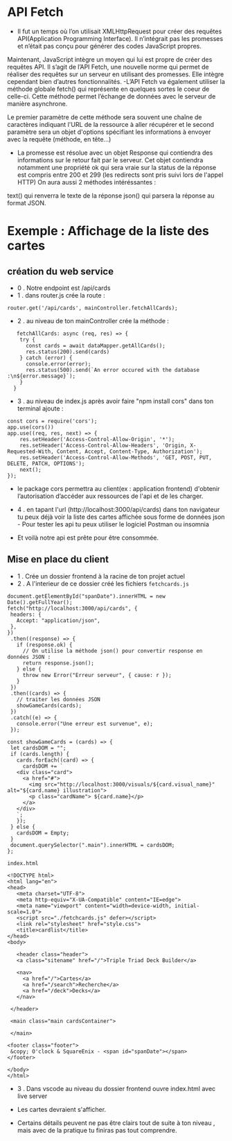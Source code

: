 # API Fetch

- Il fut un temps où l’on utilisait XMLHttpRequest pour créer des requêtes API(Application
 Programming Interface). Il n’intégrait pas les promesses et n’était pas conçu pour générer des codes JavaScript propres.

Maintenant, JavaScript intègre un moyen qui lui est propre de créer des requêtes API. Il s’agit de l’API Fetch, une nouvelle norme qui permet de réaliser des requêtes sur un serveur en utilisant des promesses. Elle intègre cependant bien d’autres fonctionnalités.
-L’API Fetch va également utiliser la méthode globale fetch() qui représente en quelques sortes le coeur de celle-ci. Cette méthode permet l’échange de données avec le serveur de manière asynchrone.

Le premier paramètre de cette méthode sera souvent une chaîne de caractères indiquant l'URL de la ressource à aller récupérer et le second paramètre sera un objet d'options spécifiant les informations à envoyer avec la requête (méthode, en tête...)

- La promesse est résolue avec un objet Response qui contiendra des informations sur le retour fait par le serveur. Cet objet contiendra notamment une propriété ok qui sera vraie sur la status de la réponse est compris entre 200 et 299 (les redirects sont pris suivi lors de l'appel HTTP)
On aura aussi 2 méthodes intéréssantes :

text() qui renverra le texte de la réponse
json() qui parsera la réponse au format JSON.

# Exemple : Affichage de la liste des cartes

## création du web service
- 0 . Notre endpoint est /api/cards
- 1 . dans router.js crée la route :

```
router.get('/api/cards', mainController.fetchAllCards);
```

- 2 . au niveau de ton mainController crée la méthode :

```
   fetchAllCards: async (req, res) => {
    try {
      const cards = await dataMapper.getAllCards();
      res.status(200).send(cards)
    } catch (error) {
      console.error(error);
      res.status(500).send(`An error occured with the database :\n${error.message}`);
    }
  }
```

- 3 . au niveau de index.js  après avoir faire "npm install cors" dans ton terminal ajoute :

```
const cors = require('cors'); 
app.use(cors())
app.use((req, res, next) => {
    res.setHeader('Access-Control-Allow-Origin', '*');
    res.setHeader('Access-Control-Allow-Headers', 'Origin, X-Requested-With, Content, Accept, Content-Type, Authorization');
    res.setHeader('Access-Control-Allow-Methods', 'GET, POST, PUT, DELETE, PATCH, OPTIONS');
    next();
});

```

- le package cors permettra au client(ex : application  frontend) d'obtenir l’autorisation d’accéder aux ressources de l'api et de les charger.

- 4 . en tapant l'url (http://localhost:3000/api/cards) dans ton navigateur tu peux déjà voir la liste des cartes
affichée sous forme de données json - Pour tester les api tu peux utiliser le logiciel Postman ou insomnia
- Et voilà notre api est prête pour être consommée.

## Mise en place du client
- 1 . Crée un dossier frontend à la racine de ton projet actuel
- 2 . A l'interieur de ce dossier créé les fichiers
`fetchcards.js`

 ```
document.getElementById("spanDate").innerHTML = new Date().getFullYear();
fetch("http://localhost:3000/api/cards", {
  headers: {
    Accept: "application/json",
  },
})
  .then((response) => {
    if (response.ok) {
      // On utilise la méthode json() pour convertir response en données JSON :
      return response.json();
    } else {
      throw new Error("Erreur serveur", { cause: r });
    }
  })
  .then((cards) => {
    // traiter les données JSON
    showGameCards(cards);
  })
  .catch((e) => {
    console.error("Une erreur est survenue", e);
  });

const showGameCards = (cards) => {
  let cardsDOM = "";
  if (cards.length) {
    cards.forEach((card) => {
      cardsDOM += `
    <div class="card">
      <a href="#">
        <img src="http://localhost:3000/visuals/${card.visual_name}" alt="${card.name} illustration">
        <p class="cardName"> ${card.name}</p>
      </a>
    </div>
    `;
    });
  } else {
    cardsDOM = Empty;
  }
  document.querySelector(".main").innerHTML = cardsDOM;
};
 ```

`index.html`

 ```
 <!DOCTYPE html>
<html lang="en">
<head>
    <meta charset="UTF-8">
    <meta http-equiv="X-UA-Compatible" content="IE=edge">
    <meta name="viewport" content="width=device-width, initial-scale=1.0">
    <script src="./fetchcards.js" defer></script>
    <link rel="stylesheet" href="style.css">
    <title>cardlist</title>
</head>
<body>
    
    <header class="header">
    <a class="sitename" href="/">Triple Triad Deck Builder</a>

    <nav>
      <a href="/">Cartes</a>
      <a href="/search">Recherche</a>
      <a href="/deck">Decks</a>
    </nav>

  </header>

  <main class="main cardsContainer">
  
  </main>

<footer class="footer">
  &copy; O'clock & SquareEnix - <span id="spanDate"></span>
</footer>

</body>
</html>
 ```

- 3 . Dans vscode au niveau du dossier frontend ouvre index.html avec live server
- Les cartes devraient s'afficher.

- Certains détails peuvent ne pas être clairs tout de suite à ton niveau ,
mais avec de la pratique tu finiras pas tout comprendre. 